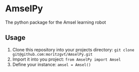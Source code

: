 # AmselPy
The python package for the Amsel learning robot

## Usage
1. Clone this repository into your projects directory: `git clone git@github.com:moritzgvt/AmselPy.git`
2. Import it into you project: `from AmselPy import Amsel`
3. Define your instance: `amsel = Amsel()`
